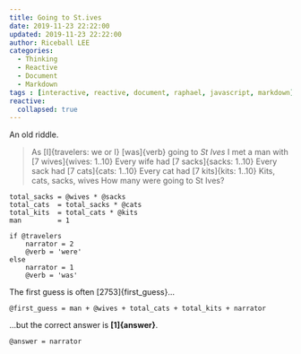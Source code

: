 ```yaml
---
title: Going to St.ives
date: 2019-11-23 22:22:00
updated: 2019-11-23 22:22:00
author: Riceball LEE
categories:
  - Thinking
  - Reactive
  - Document
  - Markdown
tags : [interactive, reactive, document, raphael, javascript, markdown]
reactive:
  collapsed: true
---
```


An old riddle.

> As [I]{travelers: we or I} [was]{verb} going to *St Ives*
> I met a man with [7 wives]{wives: 1..10}
> Every wife had [7 sacks]{sacks: 1..10}
> Every sack had [7 cats]{cats: 1..10}
> Every cat had [7 kits]{kits: 1..10}
> Kits, cats, sacks, wives
> How many were going to St Ives?

    total_sacks = @wives * @sacks
    total_cats  = total_sacks * @cats
    total_kits  = total_cats * @kits
    man         = 1

    if @travelers
        narrator = 2
        @verb = 'were'
    else
        narrator = 1
        @verb = 'was'

The first guess is often [2753]{first_guess}…

    @first_guess = man + @wives + total_cats + total_kits + narrator

…but the correct answer is **[1]{answer}**.

    @answer = narrator
